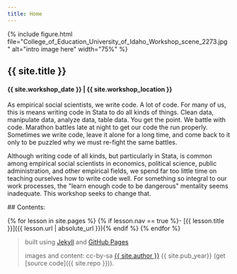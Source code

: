 ```yaml
---
title: Home
---
```


{% include figure.html file="College_of_Education_University_of_Idaho_Workshop_scene_2273.jpg" alt="intro image here" width="75%" %}

<div class="intro" markdown="1">
<h2>{{ site.title }}</h2>
<h4>{{ site.workshop_date }} | {{ site.workshop_location }}</h4>
</div>

As empirical social scientists, we write code. A lot of code. For many of us, this is means writing code in Stata to do all kinds of things. Clean data, manipulate data, analyze data, table data. You get the point. We battle with code. Marathon battles late at night to get our code the run properly. Sometimes we write code, leave it alone for a long time, and come back to it only to be puzzled why we must re-fight the same battles.

Although writing code of all kinds, but particularly in Stata, is common among empirical social scientists in economics, political science, public administration, and other empirical fields, we spend far too little time on teaching ourselves how to write code well. For something so integral to our work processes, the "learn enough code to be dangerous" mentality seems inadequate. This workshop seeks to change that.

<div class="toc" markdown="1">
## Contents:

{% for lesson in site.pages %}
{% if lesson.nav == true %}- [{{ lesson.title }}]({{ lesson.url | absolute_url }}){% endif %}
{% endfor %}
</div>

> built using [Jekyll](https://jekyllrb.com/) and [GitHub Pages](https://pages.github.com/)
>
> images and content: cc-by-sa <a href="https://github.com/{{ site.github_username }}">{{ site.author }}</a> {{ site.pub_year}} (get [source code]({{ site.repo }})).
